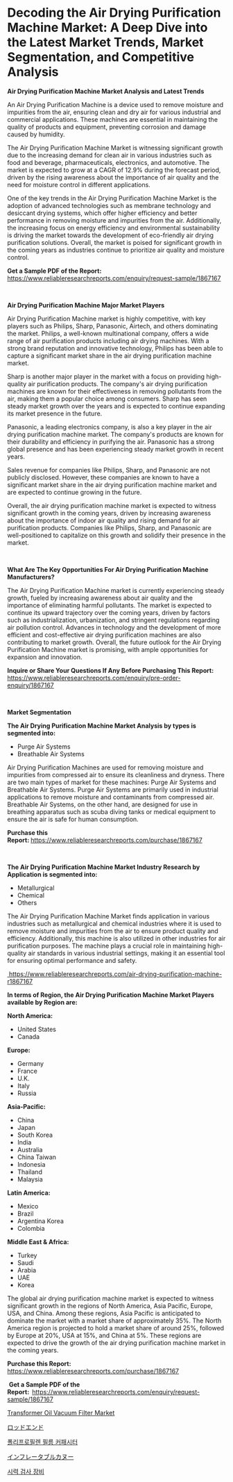 <p><h1>Decoding the Air Drying Purification Machine Market: A Deep Dive into the Latest Market Trends, Market Segmentation, and Competitive Analysis</h1></p><p><strong>Air Drying Purification Machine Market Analysis and Latest Trends</strong></p>
<p><p>An Air Drying Purification Machine is a device used to remove moisture and impurities from the air, ensuring clean and dry air for various industrial and commercial applications. These machines are essential in maintaining the quality of products and equipment, preventing corrosion and damage caused by humidity.</p><p>The Air Drying Purification Machine Market is witnessing significant growth due to the increasing demand for clean air in various industries such as food and beverage, pharmaceuticals, electronics, and automotive. The market is expected to grow at a CAGR of 12.9% during the forecast period, driven by the rising awareness about the importance of air quality and the need for moisture control in different applications.</p><p>One of the key trends in the Air Drying Purification Machine Market is the adoption of advanced technologies such as membrane technology and desiccant drying systems, which offer higher efficiency and better performance in removing moisture and impurities from the air. Additionally, the increasing focus on energy efficiency and environmental sustainability is driving the market towards the development of eco-friendly air drying purification solutions. Overall, the market is poised for significant growth in the coming years as industries continue to prioritize air quality and moisture control.</p></p>
<p><strong>Get a Sample PDF of the Report:&nbsp;</strong> <a href="https://www.reliableresearchreports.com/enquiry/request-sample/1867167">https://www.reliableresearchreports.com/enquiry/request-sample/1867167</a></p>
<p>&nbsp;</p>
<p><strong>Air Drying Purification Machine Major Market Players</strong></p>
<p><p>Air Drying Purification Machine market is highly competitive, with key players such as Philips, Sharp, Panasonic, Airtech, and others dominating the market. Philips, a well-known multinational company, offers a wide range of air purification products including air drying machines. With a strong brand reputation and innovative technology, Philips has been able to capture a significant market share in the air drying purification machine market.</p><p>Sharp is another major player in the market with a focus on providing high-quality air purification products. The company's air drying purification machines are known for their effectiveness in removing pollutants from the air, making them a popular choice among consumers. Sharp has seen steady market growth over the years and is expected to continue expanding its market presence in the future.</p><p>Panasonic, a leading electronics company, is also a key player in the air drying purification machine market. The company's products are known for their durability and efficiency in purifying the air. Panasonic has a strong global presence and has been experiencing steady market growth in recent years.</p><p>Sales revenue for companies like Philips, Sharp, and Panasonic are not publicly disclosed. However, these companies are known to have a significant market share in the air drying purification machine market and are expected to continue growing in the future.</p><p>Overall, the air drying purification machine market is expected to witness significant growth in the coming years, driven by increasing awareness about the importance of indoor air quality and rising demand for air purification products. Companies like Philips, Sharp, and Panasonic are well-positioned to capitalize on this growth and solidify their presence in the market.</p></p>
<p>&nbsp;</p>
<p><strong>What Are The Key Opportunities For Air Drying Purification Machine Manufacturers?</strong></p>
<p><p>The Air Drying Purification Machine market is currently experiencing steady growth, fueled by increasing awareness about air quality and the importance of eliminating harmful pollutants. The market is expected to continue its upward trajectory over the coming years, driven by factors such as industrialization, urbanization, and stringent regulations regarding air pollution control. Advances in technology and the development of more efficient and cost-effective air drying purification machines are also contributing to market growth. Overall, the future outlook for the Air Drying Purification Machine market is promising, with ample opportunities for expansion and innovation.</p></p>
<p><strong>Inquire or Share Your Questions If Any Before Purchasing This Report:</strong> <a href="https://www.reliableresearchreports.com/enquiry/pre-order-enquiry/1867167">https://www.reliableresearchreports.com/enquiry/pre-order-enquiry/1867167</a></p>
<p>&nbsp;</p>
<p><strong>Market Segmentation</strong></p>
<p><strong>The Air Drying Purification Machine Market Analysis by types is segmented into:</strong></p>
<p><ul><li>Purge Air Systems</li><li>Breathable Air Systems</li></ul></p>
<p><p>Air Drying Purification Machines are used for removing moisture and impurities from compressed air to ensure its cleanliness and dryness. There are two main types of market for these machines: Purge Air Systems and Breathable Air Systems. Purge Air Systems are primarily used in industrial applications to remove moisture and contaminants from compressed air. Breathable Air Systems, on the other hand, are designed for use in breathing apparatus such as scuba diving tanks or medical equipment to ensure the air is safe for human consumption.</p></p>
<p><strong>Purchase this Report:&nbsp;</strong><a href="https://www.reliableresearchreports.com/purchase/1867167">https://www.reliableresearchreports.com/purchase/1867167</a></p>
<p>&nbsp;</p>
<p><strong>The Air Drying Purification Machine Market Industry Research by Application is segmented into:</strong></p>
<p><ul><li>Metallurgical</li><li>Chemical</li><li>Others</li></ul></p>
<p><p>The Air Drying Purification Machine Market finds application in various industries such as metallurgical and chemical industries where it is used to remove moisture and impurities from the air to ensure product quality and efficiency. Additionally, this machine is also utilized in other industries for air purification purposes. The machine plays a crucial role in maintaining high-quality air standards in various industrial settings, making it an essential tool for ensuring optimal performance and safety.</p></p>
<p><a href="https://www.reliableresearchreports.com/air-drying-purification-machine-r1867167">&nbsp;https://www.reliableresearchreports.com/air-drying-purification-machine-r1867167</a></p>
<p><strong>In terms of Region, the Air Drying Purification Machine Market Players available by Region are:</strong></p>
<p>
    <p> <strong> North America: </strong>
        <ul>
            <li>United States</li>
            <li>Canada</li>
        </ul>
        </p> 
    <p> <strong> Europe: </strong>
        <ul>
            <li>Germany</li>
            <li>France</li>
            <li>U.K.</li>
            <li>Italy</li>
            <li>Russia</li>
        </ul>
        </p> 
    <p> <strong> Asia-Pacific: </strong>
        <ul>
            <li>China</li>
            <li>Japan</li>
            <li>South Korea</li>
            <li>India</li>
            <li>Australia</li>
            <li>China Taiwan</li>
            <li>Indonesia</li>
            <li>Thailand</li>
            <li>Malaysia</li>
        </ul>
        </p> 
    <p> <strong> Latin America: </strong>
        <ul>
            <li>Mexico</li>
            <li>Brazil</li>
            <li>Argentina Korea</li>
            <li>Colombia</li>
        </ul>
        </p> 
    <p> <strong> Middle East & Africa: </strong>
        <ul>
            <li>Turkey</li>
            <li>Saudi</li>
            <li>Arabia</li>
            <li>UAE</li>
            <li>Korea</li>
        </ul>
    </p>
    </p>
<p><p>The global air drying purification machine market is expected to witness significant growth in the regions of North America, Asia Pacific, Europe, USA, and China. Among these regions, Asia Pacific is anticipated to dominate the market with a market share of approximately 35%. The North America region is projected to hold a market share of around 25%, followed by Europe at 20%, USA at 15%, and China at 5%. These regions are expected to drive the growth of the air drying purification machine market in the coming years.</p></p>
<p><strong>Purchase this Report: </strong><a href="https://www.reliableresearchreports.com/purchase/1867167">https://www.reliableresearchreports.com/purchase/1867167</a></p>
<p>&nbsp;<strong>Get a Sample PDF of the Report:&nbsp;&nbsp;</strong><a href="https://www.reliableresearchreports.com/enquiry/request-sample/1867167">https://www.reliableresearchreports.com/enquiry/request-sample/1867167</a></p>
<p><strong></strong></p>
<p><p><a href="https://github.com/jodemen/Market-Research-Report-List-2/blob/main/transformer-oil-vacuum-filter-market.md">Transformer Oil Vacuum Filter Market</a></p><p><a href="https://medium.com/@barrycuda1974/%E3%83%AD%E3%83%83%E3%83%89%E3%82%A8%E3%83%B3%E3%83%89%E5%B8%82%E5%A0%B4-%E7%AB%B6%E4%BA%89%E5%88%86%E6%9E%90-%E5%B8%82%E5%A0%B4%E3%81%AE%E3%83%88%E3%83%AC%E3%83%B3%E3%83%89-2031%E5%B9%B4%E3%81%BE%E3%81%A7%E3%81%AE%E4%BA%88%E6%B8%AC-604c7b66e455">ロッドエンド</a></p><p><a href="https://medium.com/@tomienow676/%ED%8F%B4%EB%A6%AC%ED%94%84%EB%A1%9C%ED%95%84%EB%A0%8C-%ED%95%84%EB%A6%84-%EC%BD%98%EB%8D%B4%EC%84%9C-%EC%8B%9C%EC%9E%A5-%ED%86%B5%EC%B0%B0-%EC%8B%9C%EC%9E%A5-%EB%8F%99%ED%96%A5-%EC%84%B1%EC%9E%A5-2024%EB%85%84%EB%B6%80%ED%84%B0-2031%EB%85%84%EA%B9%8C%EC%A7%80-%EC%98%88%EC%B8%A1%EB%90%9C-%EC%A0%95%EB%B3%B4-c08f98047253">폴리프로필렌 필름 커패시터</a></p><p><a href="https://github.com/kegley4963/Market-Research-Report-List-1/blob/main/628477943363.md">インフレータブルカヌー</a></p><p><a href="https://medium.com/@morrisassin8795/%EB%88%88-%EA%B2%80%EC%82%AC-%EC%9E%A5%EB%B9%84-%EC%8B%9C%EC%9E%A5-2031%EB%85%84%EA%B9%8C%EC%A7%80%EC%9D%98-%ED%8A%B8%EB%A0%8C%EB%93%9C-%EC%98%88%EC%B8%A1-%EB%B0%8F-%EA%B2%BD%EC%9F%81-%EB%B6%84%EC%84%9D-1858ba333adb">시력 검사 장비</a></p></p>